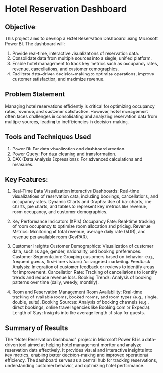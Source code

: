 
# Hotel Reservation Dashboard
 
## Objective:
This project aims to develop a Hotel Reservation Dashboard using Microsoft Power BI. The dashboard will:

1. Provide real-time, interactive visualizations of reservation data.
2. Consolidate data from multiple sources into a single, unified platform.
3. Enable hotel management to track key metrics such as occupancy rates, revenue, cancellations, and customer demographics.
4. Facilitate data-driven decision-making to optimize operations, improve customer satisfaction, and maximize revenue.

## Problem Statement
Managing hotel reservations efficiently is critical for optimizing occupancy rates, revenue, and customer satisfaction. However, hotel management often faces challenges in consolidating and analyzing reservation data from multiple sources, leading to inefficiencies in decision-making.

## Tools and Techniques Used
1. Power BI: For data visualization and dashboard creation.
2. Power Query: For data cleaning and transformation.
3. DAX (Data Analysis Expressions): For advanced calculations and measures.

## Key Features:
1. Real-Time Data Visualization
Interactive Dashboards: Real-time visualizations of reservation data, including bookings, cancellations, and occupancy rates.
Dynamic Charts and Graphs: Use of bar charts, line charts, pie charts, and tables to represent key metrics like revenue, room occupancy, and customer demographics.

2. Key Performance Indicators (KPIs)
Occupancy Rate: Real-time tracking of room occupancy to optimize room allocation and pricing.
Revenue Metrics: Monitoring of total revenue, average daily rate (ADR), and revenue per available room (RevPAR).

3. Customer Insights
Customer Demographics: Visualization of customer data, such as age, gender, nationality, and booking preferences.
Customer Segmentation: Grouping customers based on behavior (e.g., frequent guests, first-time visitors) for targeted marketing.
Feedback Analysis: Integration of customer feedback or reviews to identify areas for improvement.
Cancellation Rate: Tracking of cancellations to identify trends and reduce revenue loss.
Booking Trends: Analysis of booking patterns over time (daily, weekly, monthly).

4. Room and Reservation Management
Room Availability: Real-time tracking of available rooms, booked rooms, and room types (e.g., single, double, suite).
Booking Sources: Analysis of booking channels (e.g., direct bookings, online travel agencies like Booking.com or Expedia).
Length of Stay: Insights into the average length of stay for guests.

## Summary of Results
The "Hotel Reservation Dashboard" project in Microsoft Power BI is a data-driven tool aimed at helping hotel management monitor and analyze reservation data effectively. It provides visual and interactive insights into key metrics, enabling better decision-making and improved operational efficiency. The dashboard serves as a central hub for tracking reservations, understanding customer behavior, and optimizing hotel performance.
